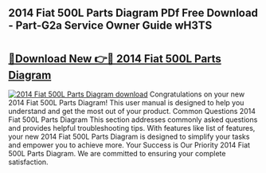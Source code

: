 ## 2014 Fiat 500L Parts Diagram PDf Free Download - Part-G2a Service Owner Guide wH3TS

# <h2><a href="http://dftvca1.blite.top/?on=2014+Fiat+500L+Parts+Diagram">🔗Download New 👉🔴 2014 Fiat 500L Parts Diagram</a></h2>

[![2014 Fiat 500L Parts Diagram download](https://i.imgur.com/lujVjoI.png)](http://dftvca1.blite.top/?on=2014+Fiat+500L+Parts+Diagram)
Congratulations on your new 2014 Fiat 500L Parts Diagram! This user manual is designed to help you understand and get the most out of your product. Common Questions 2014 Fiat 500L Parts Diagram This section addresses commonly asked questions and provides helpful troubleshooting tips. With features like list of features, your new 2014 Fiat 500L Parts Diagram is designed to simplify your tasks and empower you to achieve more. Your Success is Our Priority 2014 Fiat 500L Parts Diagram. We are committed to ensuring your complete satisfaction.
